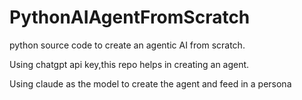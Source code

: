 # PythonAIAgentFromScratch
python source code to create an agentic AI from scratch.

Using chatgpt api key,this repo helps in creating an agent.

Using claude as the model to create the agent and feed in a persona